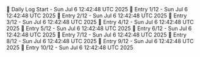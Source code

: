 📅 Daily Log Start - Sun Jul  6 12:42:48 UTC 2025
📌 Entry 1/12 - Sun Jul  6 12:42:48 UTC 2025
📌 Entry 2/12 - Sun Jul  6 12:42:48 UTC 2025
📌 Entry 3/12 - Sun Jul  6 12:42:48 UTC 2025
📌 Entry 4/12 - Sun Jul  6 12:42:48 UTC 2025
📌 Entry 5/12 - Sun Jul  6 12:42:48 UTC 2025
📌 Entry 6/12 - Sun Jul  6 12:42:48 UTC 2025
📌 Entry 7/12 - Sun Jul  6 12:42:48 UTC 2025
📌 Entry 8/12 - Sun Jul  6 12:42:48 UTC 2025
📌 Entry 9/12 - Sun Jul  6 12:42:48 UTC 2025
📌 Entry 10/12 - Sun Jul  6 12:42:48 UTC 2025
